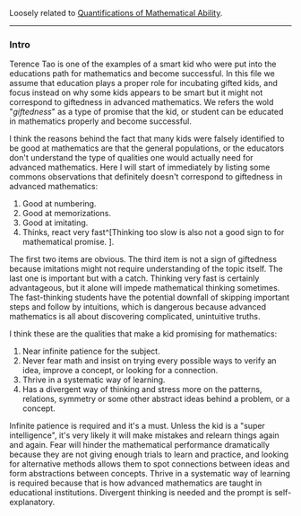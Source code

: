 Loosely related to [Quantifications of Mathematical Ability](Quantifications%20of%20Mathematical%20Ability.md). 

---
### **Intro**

Terence Tao is one of the examples of a smart kid who were put into the educations path for mathematics and become successful. In this file we assume that education plays a proper role for incubating gifted kids, and focus instead on why some kids appears to be smart but it might not correspond to giftedness in advanced mathematics. We refers the wold "*giftedness*" as a type of promise that the kid, or student can be educated in mathematics properly and become successful. 

I think the reasons behind the fact that many kids were falsely identified to be good at mathematics are that the general populations, or the educators don't understand the type of qualities one would actually need for advanced mathematics. Here I will start of immediately by listing some commons observations that definitely doesn't correspond to giftedness in advanced mathematics: 
1. Good at numbering. 
2. Good at memorizations. 
3. Good at imitating. 
4. Thinks, react very fast^[Thinking too slow is also not a good sign to for mathematical promise. ]. 

The first two items are obvious. The third item is not a sign of giftedness because imitations might not require understanding of the topic itself. The last one is important but with a catch. Thinking very fast is certainly advantageous, but it alone will impede mathematical thinking sometimes. The fast-thinking students have the potential downfall of skipping important steps and follow by intuitions, which is dangerous because advanced mathematics is all about discovering complicated, unintuitive truths. 

I think these are the qualities that make a kid promising for mathematics: 
1. Near infinite patience for the subject. 
2. Never fear math and insist on trying every possible ways to verify an idea, improve a concept, or looking for a connection. 
3. Thrive in a systematic way of learning. 
4. Has a divergent way of thinking and stress more on the patterns, relations, symmetry or some other abstract ideas behind a problem, or a concept. 

Infinite patience is required and it's a must. Unless the kid is a "super intelligence", it's very likely it will make mistakes and relearn things again and again. Fear will hinder the mathematical performance dramatically because they are not giving enough trials to learn and practice, and looking for alternative methods allows them to spot connections between ideas and form abstractions between concepts. Thrive in a systematic way of learning is required because that is how advanced mathematics are taught in educational institutions. Divergent thinking is needed and the prompt is self-explanatory. 
